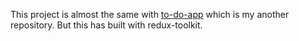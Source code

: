 This project is almost the same with [to-do-app](https://github.com/ugurgunes95/to-do-app) which is my another repository. But this has built with redux-toolkit.

